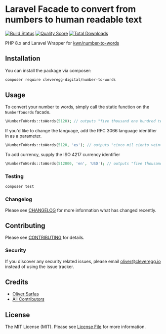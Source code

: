 # Laravel Facade to convert from numbers to human readable text

[![Build Status](https://img.shields.io/travis/cleveregg-digital/number-to-words/master.svg?style=flat-square)](https://travis-ci.org/cleveregg-digital/number-to-words)
[![Quality Score](https://img.shields.io/scrutinizer/g/cleveregg-digital/number-to-words.svg?style=flat-square)](https://scrutinizer-ci.com/g/cleveregg-digital/number-to-words)
[![Total Downloads](https://img.shields.io/packagist/dt/cleveregg-digital/number-to-words.svg?style=flat-square)](https://packagist.org/packages/cleveregg-digital/number-to-words)

PHP 8.x and Laravel Wrapper for [kwn/number-to-words](https://github.com/kwn/number-to-words)
 
## Installation

You can install the package via composer:

```bash
composer require cleveregg-digital/number-to-words
```

## Usage

To convert your number to words, simply call the static function on the `NumberToWords` facade.

```php
\NumberToWords::toWords(5120); // outputs "five thousand one hundred twenty"
```

If you'd like to change the language, add the RFC 3066 language identifier in as a parameter.

```php
\NumberToWords::toWords(5120, 'es'); // outputs "cinco mil ciento veinte"
```

To add currency, supply the ISO 4217 currency identifier


```php
\NumberToWords::toWords(512000, 'en', 'USD'); // outputs "five thousand one hundred twenty dollars"
```

### Testing

``` bash
composer test
```

### Changelog

Please see [CHANGELOG](CHANGELOG.md) for more information what has changed recently.

## Contributing

Please see [CONTRIBUTING](CONTRIBUTING.md) for details.

### Security

If you discover any security related issues, please email oliver@cleveregg.io instead of using the issue tracker.

## Credits

- [Oliver Sarfas](https://github.com/oliversarfas)
- [All Contributors](../../contributors)

## License

The MIT License (MIT). Please see [License File](LICENSE.md) for more information.
